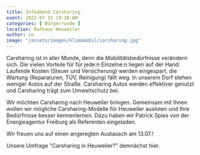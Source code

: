 ```yaml
---
title: Infoabend Carsharing
event: 2022-07-13 19:30:00
categories: [ Bürgerrunde ]
location: Rathaus Heuweiler
author: co
image: "/assets/images/klimamobil/carsharing.jpg"
---
```


Carsharing ist in aller Munde, denn die Mobilitätsbedürfnisse verändern sich. Die vielen Vorteile für für jede:n Einzelne:n liegen auf der Hand: Laufende Kosten (Steuer und Versicherung) werden eingespart, die Wartung (Reparaturen, TÜV, Reinigung) fällt weg. In unserem Dorf stehen weniger Autos auf der Straße. Carsharing Autos werden effektiver genutzt und Carsharing trägt zum Umweltschutz bei.

Wir möchten Carsharing nach Heuweiler bringen. Gemeinsam mit Ihnen wollen wir mögliche Carsharing-Modelle für Heuweiler ausloten und Ihre Bedürfnisse besser kennenlernen. Dazu haben wir Patrick Spies von der Energieagentur Freiburg als Referenten eingeladen. 

Wir freuen uns auf einen angeregten Austausch am 13.07.!

Unsere Umfrage "Carsharing in Heuweiler?" demnächst hier.